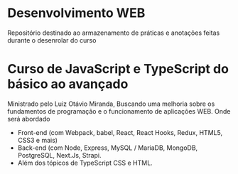 # Desenvolvimento WEB

Repositório destinado ao armazenamento de práticas e anotações feitas durante o desenrolar do curso 

# Curso de JavaScript e TypeScript do básico ao avançado

Ministrado pelo Luiz Otávio Miranda, 
Buscando uma melhoria sobre os fundamentos de programação e o funcionamento de aplicações WEB.
Onde será abordado
- Front-end (com Webpack, babel, React, React Hooks, Redux, HTML5, CSS3 e mais) 
- Back-end (com Node, Express, MySQL / MariaDB, MongoDB, PostgreSQL, Next.Js, Strapi.
- Além dos tópicos de TypeScript CSS e HTML.

